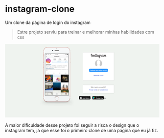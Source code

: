 # instagram-clone
Um clone da página de login do instagram

> Estre projeto serviu para treinar e melhorar minhas habilidades com css

![print](print.png)

A maior dificuldade desse projeto foi seguir a risca o design que o instagram tem, já que esse foi o primeiro clone de uma página que eu já fiz.
